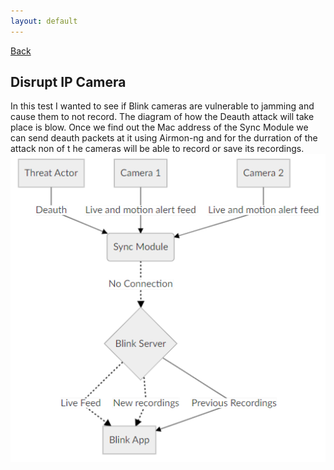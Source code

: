 ```yaml
---
layout: default
---
```

[Back](./)

## Disrupt IP Camera
In this test I wanted to see if Blink cameras are vulnerable to jamming and cause them to not record. The diagram of how the Deauth attack will take place is blow. Once we find out the Mac address of the Sync Module we can send deauth packets at it using Airmon-ng and for the durration of the attack non of t he cameras will be able to record or save its recordings. 
![deauth](./assets/BlinkInfra.png)


